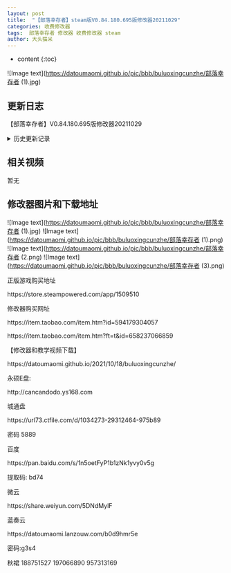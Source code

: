 ```yaml
---
layout: post
title:  "【部落幸存者】steam版V0.84.180.695版修改器20211029"
categories: 收费修改器
tags:  部落幸存者 修改器 收费修改器 steam
author: 大头猫米
---
```


* content
{:toc}

![Image text](https://datoumaomi.github.io/pic/bbb/buluoxingcunzhe/部落幸存者 (1).jpg)

##  更新日志

【部落幸存者】V0.84.180.695版修改器20211029<p></p>






<details>
<summary>历史更新记录</summary><p></p>

</details>


  
  

## 相关视频
暂无

## 修改器图片和下载地址

![Image text](https://datoumaomi.github.io/pic/bbb/buluoxingcunzhe/部落幸存者 (1).jpg)
![Image text](https://datoumaomi.github.io/pic/bbb/buluoxingcunzhe/部落幸存者 (1).png)
![Image text](https://datoumaomi.github.io/pic/bbb/buluoxingcunzhe/部落幸存者 (2.png)
![Image text](https://datoumaomi.github.io/pic/bbb/buluoxingcunzhe/部落幸存者 (3).png)



<p>正版游戏购买地址</p>
https://store.steampowered.com/app/1509510
<p></p>
修改器购买网址<p></p>
https://item.taobao.com/item.htm?id=594179304057<p></p>
https://item.taobao.com/item.htm?ft=t&id=658237066859<p></p>
<p></p>
【修改器和教学视频下载】
<p></p>
https://datoumaomi.github.io/2021/10/18/buluoxingcunzhe/
<p></p>

永硕E盘:
<p></p>
http://cancandodo.ys168.com
<p></p>
城通盘
<p></p>
https://url73.ctfile.com/d/1034273-29312464-975b89
<p></p>
密码 5889
<p></p>
<p></p>
百度
<p></p>
https://pan.baidu.com/s/1n5oetFyP1b1zNk1yvy0v5g
<p></p>
提取码: bd74
<p></p>
微云
<p></p>
https://share.weiyun.com/5DNdMylF
<p></p>
蓝奏云<p></p>
https://datoumaomi.lanzouw.com/b0d9hmr5e
<p></p>
密码:g3s4
<p></p>
<p>秋裙 188751527 197066890 957313169</p>


